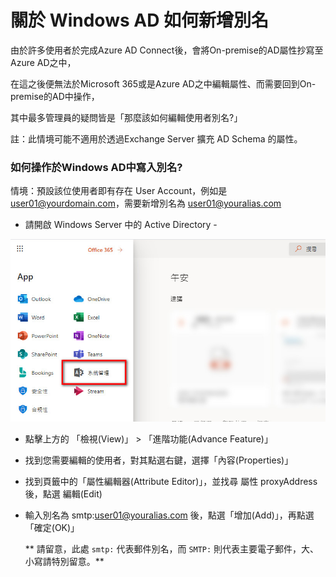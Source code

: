 # 關於 Windows AD 如何新增別名

由於許多使用者於完成Azure AD Connect後，會將On-premise的AD屬性抄寫至Azure AD之中，<br>

在這之後便無法於Microsoft 365或是Azure AD之中編輯屬性、而需要回到On-premise的AD中操作，<br>

其中最多管理員的疑問皆是「那麼該如何編輯使用者別名?」<br>

註：此情境可能不適用於透過Exchange Server 擴充 AD Schema 的屬性。<br>

### 如何操作於Windows AD中寫入別名?

情境：預設該位使用者即有存在 User Account，例如是 user01@yourdomain.com，需要新增別名為 user01@youralias.com<br>

- 請開啟 Windows Server 中的 Active Directory -<br>

![GITHUB](https://github.com/MarkChang-Core/AADC/blob/main/image2/image1.jpg)<br>

- 點擊上方的 「檢視(View)」 > 「進階功能(Advance Feature)」<br>

- 找到您需要編輯的使用者，對其點選右鍵，選擇「內容(Properties)」<br>

- 找到頁籤中的「屬性編輯器(Attribute Editor)」，並找尋 屬性 proxyAddress 後，點選 編輯(Edit)<br>

- 輸入別名為 smtp:user01@youralias.com 後，點選「增加(Add)」，再點選「確定(OK)」

   ** 請留意，此處 ```smtp:``` 代表郵件別名，而 ```SMTP:``` 則代表主要電子郵件，大、小寫請特別留意。**

